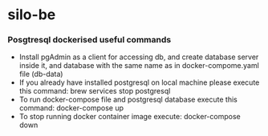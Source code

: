 # silo-be

### Posgtresql dockerised useful commands
- Install pgAdmin as a client for accessing db, and create database server inside it, and database with the same name as in docker-compome.yaml file (db-data)
- If you already have installed postgresql on local machine please execute this command: brew services stop postgresql
- To run docker-compose file and postgresql database execute this command: docker-compose up
- To stop running docker container image execute: docker-compose down